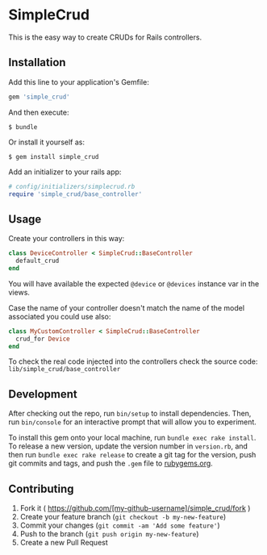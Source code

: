 # SimpleCrud

This is the easy way to create CRUDs for Rails controllers.

## Installation

Add this line to your application's Gemfile:

```ruby
gem 'simple_crud'
```

And then execute:

    $ bundle

Or install it yourself as:

    $ gem install simple_crud

Add an initializer to your rails app:

```ruby
# config/initializers/simplecrud.rb
require 'simple_crud/base_controller'
```

## Usage

Create your controllers in this way:

```ruby
class DeviceController < SimpleCrud::BaseController
  default_crud
end
```

You will have available the expected `@device` or `@devices` instance var in 
the views.

Case the name of your controller doesn't match the name of the model associated
you could use also:

```ruby
class MyCustomController < SimpleCrud::BaseController
  crud_for Device 
end
```

To check the real code injected into the controllers check the source code: `lib/simple_crud/base_controller`


## Development

After checking out the repo, run `bin/setup` to install dependencies. Then, run `bin/console` for an interactive prompt that will allow you to experiment.

To install this gem onto your local machine, run `bundle exec rake install`. To release a new version, update the version number in `version.rb`, and then run `bundle exec rake release` to create a git tag for the version, push git commits and tags, and push the `.gem` file to [rubygems.org](https://rubygems.org).

## Contributing

1. Fork it ( https://github.com/[my-github-username]/simple_crud/fork )
2. Create your feature branch (`git checkout -b my-new-feature`)
3. Commit your changes (`git commit -am 'Add some feature'`)
4. Push to the branch (`git push origin my-new-feature`)
5. Create a new Pull Request
